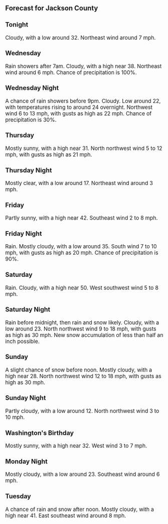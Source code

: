 <div>
   <h2>Forecast for Jackson County</h2>
   <p>
      <div style="font-size:120%">
         <h3>Tonight</h3>Cloudy, with a low around 32. Northeast wind around 7 mph.<br></div>
   </p>
   <p>
      <div style="font-size:120%">
         <h3>Wednesday</h3>Rain showers after 7am. Cloudy, with a high near 38. Northeast wind around 6 mph. Chance of precipitation is 100%.<br></div>
   </p>
   <p>
      <div style="font-size:120%">
         <h3>Wednesday Night</h3>A chance of rain showers before 9pm. Cloudy. Low around 22, with temperatures rising to around 24 overnight. Northwest wind
         6 to 13 mph, with gusts as high as 22 mph. Chance of precipitation is 30%.<br></div>
   </p>
   <p>
      <div style="font-size:120%">
         <h3>Thursday</h3>Mostly sunny, with a high near 31. North northwest wind 5 to 12 mph, with gusts as high as 21 mph.<br></div>
   </p>
   <p>
      <div style="font-size:120%">
         <h3>Thursday Night</h3>Mostly clear, with a low around 17. Northeast wind around 3 mph.<br></div>
   </p>
   <p>
      <div style="font-size:120%">
         <h3>Friday</h3>Partly sunny, with a high near 42. Southeast wind 2 to 8 mph.<br></div>
   </p>
   <p>
      <div style="font-size:120%">
         <h3>Friday Night</h3>Rain. Mostly cloudy, with a low around 35. South wind 7 to 10 mph, with gusts as high as 20 mph. Chance of precipitation is
         90%.<br></div>
   </p>
   <p>
      <div style="font-size:120%">
         <h3>Saturday</h3>Rain. Cloudy, with a high near 50. West southwest wind 5 to 8 mph.<br></div>
   </p>
   <p>
      <div style="font-size:120%">
         <h3>Saturday Night</h3>Rain before midnight, then rain and snow likely. Cloudy, with a low around 23. North northwest wind 9 to 18 mph, with gusts
         as high as 30 mph. New snow accumulation of less than half an inch possible.<br></div>
   </p>
   <p>
      <div style="font-size:120%">
         <h3>Sunday</h3>A slight chance of snow before noon. Mostly cloudy, with a high near 28. North northwest wind 12 to 18 mph, with gusts as
         high as 30 mph.<br></div>
   </p>
   <p>
      <div style="font-size:120%">
         <h3>Sunday Night</h3>Partly cloudy, with a low around 12. North northwest wind 3 to 10 mph.<br></div>
   </p>
   <p>
      <div style="font-size:120%">
         <h3>Washington's Birthday</h3>Mostly sunny, with a high near 32. West wind 3 to 7 mph.<br></div>
   </p>
   <p>
      <div style="font-size:120%">
         <h3>Monday Night</h3>Mostly cloudy, with a low around 23. Southeast wind around 6 mph.<br></div>
   </p>
   <p>
      <div style="font-size:120%">
         <h3>Tuesday</h3>A chance of rain and snow after noon. Mostly cloudy, with a high near 41. East southeast wind around 8 mph.<br></div>
   </p>
</div>